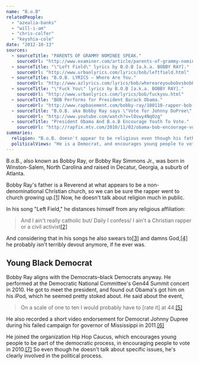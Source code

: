 ```yaml
---
name: "B.o.B"
relatedPeople:
  - "azealia-banks"
  - "will-i-am"
  - "chris-colfer"
  - "keyshia-cole"
date: "2012-10-13"
sources:
  - sourceTitle: "PARENTS OF GRAMMY NOMINEE SPEAK."
    sourceUrl: "http://www.examiner.com/article/parents-of-grammy-nominee-speak"
  - sourceTitle: "\"Left Field\" lyrics by B.O.B [a.k.a. BOBBY RAY]."
    sourceUrl: "http://www.urbanlyrics.com/lyrics/bob/leftfield.html"
  - sourceTitle: "B.O.B. LYRICS – Where Are You."
    sourceUrl: "http://www.azlyrics.com/lyrics/bob/whereareyoubobvsbobbyray.html"
  - sourceTitle: "\"Fuck You\" lyrics by B.O.B [a.k.a. BOBBY RAY]."
    sourceUrl: "http://www.urbanlyrics.com/lyrics/bob/fuckyou.html"
  - sourceTitle: "BOB Performs for President Barack Obama."
    sourceUrl: "http://www.rapbasement.com/bobby-ray/100110-rapper-bob-performs-for-president-barack-obama.html"
  - sourceTitle: "B.O.B. aka Bobby Ray says \"Vote for Johnny DuPree\" Nov. 8."
    sourceUrl: "http://www.youtube.com/watch?v=lOswy4NqOzg"
  - sourceTitle: "President Obama And B.o.B Encourage Youth To Vote."
    sourceUrl: "http://rapfix.mtv.com/2010/11/02/obama-bob-encourage-vote/"
summaries:
  religion: "B.o.B. doesn't appear to be religious even though his father is a pastor."
  politicalViews: "He is a Democrat, and encourages young people to vote."
---
```


B.o.B., also known as Bobby Ray, or Bobby Ray Simmons Jr., was born in Winston-Salem, North Carolina and raised in Decatur, Georgia, a suburb of Atlanta.

Bobby Ray's father is a Reverend at what appears to be a non-denominational Christian church, so we can be sure the rapper went to church growing up.<a class="source-citation" href="#http%3A%2F%2Fwww.examiner.com%2Farticle%2Fparents-of-grammy-nominee-speak" title="PARENTS OF GRAMMY NOMINEE SPEAK.">[1]</a> Now, he doesn't talk about religion much in public.

In his song "Left Field," he distances himself from any religious affiliation:

>And I ain't really catholic but/ Daily I confess/ I ain't a Christian rapper or a civil activist<a class="source-citation" href="#http%3A%2F%2Fwww.urbanlyrics.com%2Flyrics%2Fbob%2Fleftfield.html" title="&quot;Left Field&quot; lyrics by B.O.B [a.k.a. BOBBY RAY].">[2]</a>

And considering that in his songs he also swears to<a class="source-citation" href="#http%3A%2F%2Fwww.azlyrics.com%2Flyrics%2Fbob%2Fwhereareyoubobvsbobbyray.html" title="B.O.B. LYRICS – Where Are You.">[3]</a> and damns God,<a class="source-citation" href="#http%3A%2F%2Fwww.urbanlyrics.com%2Flyrics%2Fbob%2Ffuckyou.html" title="&quot;Fuck You&quot; lyrics by B.O.B [a.k.a. BOBBY RAY].">[4]</a> he probably isn't terribly devout anymore, if he ever was.


## Young Black Democrat

Bobby Ray aligns with the Democrats–black Democrats anyway. He performed at the Democratic National Committee's Gen44 Summit concert in 2010. He got to meet the president, and found out Obama's got him on his iPod, which he seemed pretty stoked about. He said about the event,

>On a scale of one to ten I would probably have to [rate it] at 44.<a class="source-citation" href="#http%3A%2F%2Fwww.rapbasement.com%2Fbobby-ray%2F100110-rapper-bob-performs-for-president-barack-obama.html" title="BOB Performs for President Barack Obama.">[5]</a>

He also recorded a short video endorsement for Democrat Johnny Dupree during his failed campaign for governor of Mississippi in 2011.<a class="source-citation" href="#http%3A%2F%2Fwww.youtube.com%2Fwatch%3Fv%3DlOswy4NqOzg" title="B.O.B. aka Bobby Ray says &quot;Vote for Johnny DuPree&quot; Nov. 8.">[6]</a>

He joined the organization Hip Hop Caucus, which encourages young people to be part of the democratic process, in encouraging people to vote in 2010.<a class="source-citation" href="#http%3A%2F%2Frapfix.mtv.com%2F2010%2F11%2F02%2Fobama-bob-encourage-vote%2F" title="President Obama And B.o.B Encourage Youth To Vote.">[7]</a> So even though he doesn't talk about specific issues, he's clearly involved in the political process.